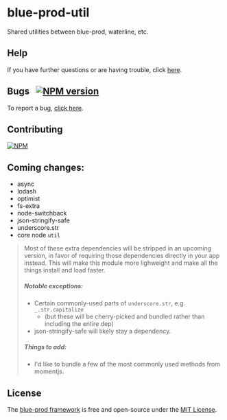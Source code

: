 blue-prod-util
===========

Shared utilities between blue-prod, waterline, etc.

## Help

If you have further questions or are having trouble, click [here](https://github.com/EMSA-TECHNOLOGY/blue-prod-util/issues).


## Bugs &nbsp; [![NPM version](https://badge.fury.io/js/blue-prod-util.svg)](http://npmjs.com/package/blue-prod-util)

To report a bug, [click here](https://github.com/EMSA-TECHNOLOGY/blue-prod-util/issues).


## Contributing

[![NPM](https://nodei.co/npm/blue-prod-util.png?downloads=true)](http://npmjs.com/package/blue-prod-util)

## Coming changes:
+ async
+ lodash
+ optimist
+ fs-extra
+ node-switchback
+ json-stringify-safe
+ underscore.str
+ core node `util`

> Most of these extra dependencies will be stripped in an upcoming version,
> in favor of requiring those dependencies directly in your app instead.
> This will make this module more lighweight and make all the things install and load faster.
>
> ##### Notable exceptions:
>
> + Certain commonly-used parts of `underscore.str`, e.g. `_.str.capitalize`
>   + (but these will be cherry-picked and bundled rather than including the entire dep)
> + json-stringify-safe will likely stay a dependency.
>
> ##### Things to add:
> + I'd like to bundle a few of the most commonly used methods from momentjs.

## License

The [blue-prod framework](https://github.com/EMSA-TECHNOLOGY/blue-prod) is free and open-source under the [MIT License](https://github.com/EMSA-TECHNOLOGY/blue-prod-hook-sockets/blob/master/LICENSE.md).